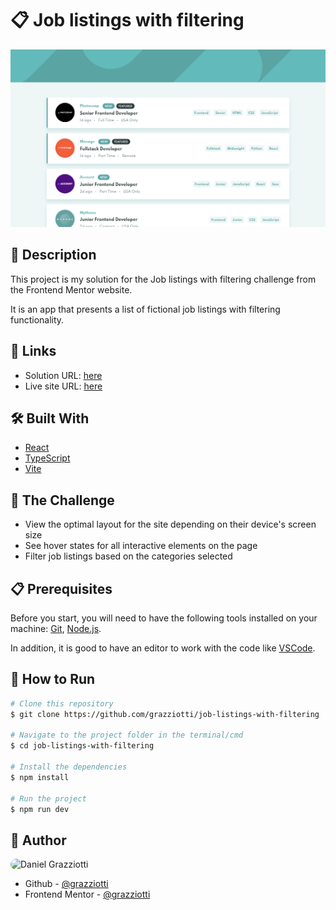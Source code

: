 # 📋 Job listings with filtering

![](./public/images/app-screenshot.png)

## 📄 Description

This project is my solution for the Job listings with filtering challenge from the Frontend Mentor website.

It is an app that presents a list of fictional job listings with filtering functionality.

## 🔗 Links

- Solution URL: [here](https://www.frontendmentor.io/solutions/reactjs-flexbox-and-bem-iVOH5XKTO)
- Live site URL: [here](https://job-listings-with-filtering-khaki.vercel.app/)

## 🛠 Built With

- [React](https://reactjs.org/)
- [TypeScript](https://www.typescriptlang.org/)
- [Vite](https://vitejs.dev/)

## 🎯 The Challenge

- View the optimal layout for the site depending on their device's screen size
- See hover states for all interactive elements on the page
- Filter job listings based on the categories selected

## 📋 Prerequisites

Before you start, you will need to have the following tools installed on your machine: [Git](https://git-scm.com/), [Node.js](https://nodejs.org/en).

In addition, it is good to have an editor to work with the code like [VSCode](https://code.visualstudio.com/).

## 🚀 How to Run

```bash
# Clone this repository
$ git clone https://github.com/grazziotti/job-listings-with-filtering

# Navigate to the project folder in the terminal/cmd
$ cd job-listings-with-filtering

# Install the dependencies
$ npm install

# Run the project
$ npm run dev
```

## 👤 Author

<img style="border-radius: 50px" alt="Daniel Grazziotti" title="Daniel Grazziotti" src="https://avatars.githubusercontent.com/grazziotti" height="100" width="100" />

- Github - [@grazziotti](https://github.com/grazziotti)
- Frontend Mentor - [@grazziotti](https://www.frontendmentor.io/profile/grazziotti)
